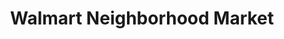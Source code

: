 ---
title: "Walmart Neighborhood Market"
url: /newton/walmart-neighborhood-market/
shop: supermarket
---